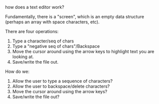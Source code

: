 how does a text editor work?

Fundamentally, there is a "screen", which is an empty data structure (perhaps an array with space characters, etc).

There are four operations:
1. Type a character/seq of chars
2. Type a "negative seq of chars"/Backspace
3. Move the cursor around using the arrow keys to highlight text you are looking at.
4. Save/write the file out.

How do we:
1. Allow the user to type a sequence of characters?
2. Allow the user to backspace/delete characters?
3. Move the cursor around using the arrow keys?
4. Save/write the file out?

